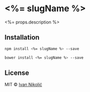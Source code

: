 # <%= slugName %>

<%= props.description %>

## Installation

```sh
npm install <%= slugName %> --save

bower install <%= slugName %> --save
```

<!-- Here goes your documentation -->

## License

MIT © [Ivan Nikolić](http://ivannikolic.com)
